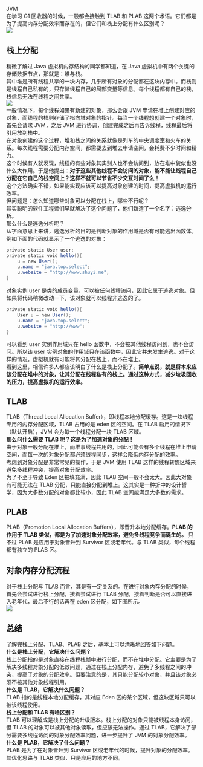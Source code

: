 JVM<br />在学习 G1 回收器的时候，一般都会接触到 TLAB 和 PLAB 这两个术语。它们都是为了提高内存分配效率而存在的，但它们和栈上分配有什么区别呢？<br />![](https://cdn.nlark.com/yuque/0/2022/jpeg/396745/1665195930147-07cc9fea-a982-46f8-969e-518d8a197678.jpeg)
<a name="WKkWX"></a>
## 栈上分配
稍微了解过 Java 虚拟机内存结构的同学都知道，在 Java 虚拟机中有两个关键的存储数据节点，那就是：堆与栈。<br />其中堆是所有线程共享的一块内存，几乎所有对象的分配都在这块内存中。而栈则是线程自己私有的，只存储线程自己的局部变量等信息。每个线程都有自己的栈，栈信息无法在线程之间共享。<br />![](https://cdn.nlark.com/yuque/0/2022/jpeg/396745/1665196228363-15b4d025-6ec9-4bd9-bc9e-dca9df69c40e.jpeg)<br />一般情况下，每个线程如果有新建的对象，那么会跟 JVM 申请在堆上创建对应的对象，而线程的栈则存储了指向堆对象的指针。每当一个线程想创建一个对象时，首先会请求 JVM，之后 JVM 进行协调，创建完成之后再告诉线程，线程最后将引用放到栈中。<br />在对象创建的这个过程，堆和栈之间的关系就像是列车的中央调度室和火车的关系。每次线程需要分配内存空间，都需要去到堆去申请空间，会耗费不少时间和精力。<br />这个时候有人就发现，线程的有些对象其实别人也不会访问到，放在堆中貌似也没什么大作用。于是他提出：**对于这些其他线程不会访问的对象，能不能让线程自己分配在它自己的栈空间上？这样不就可以节省不少交互时间了么！**<br />这个方法确实不错，如果能实现应该可以提高对象创建的时间，提高虚拟机的运行效率。<br />但问题是：怎么知道哪些对象可以分配在栈上，哪些不行呢？<br />其实聪明的软件工程师们早就解决了这个问题了，他们新造了一个名字：逃逸分析。<br />那么什么是逃逸分析呢？<br />从字面意思上来讲，逃逸分析的目的是判断对象的作用域是否有可能逃出函数体。例如下面的代码就显示了一个逃逸的对象：
```java
private static User user;
private static void hello(){
    u = new User();
    u.name = "java.top.select";
    u.website = "http://www.shuyi.me";
}
```
对象实例 user 是类的成员变量，可以被任何线程访问，因此它属于逃逸对象。但如果将代码稍微改动一下，该对象就可以线程非逃逸的了。
```java
private static void hello(){
    User u = new User();
    u.name = "java.top.select";
    u.website = "http://www";
}
```
可以看到 user 实例作用域只在 hello 函数中，不会被其他线程访问到，也不会访问。所以该 user 实例对象的作用域只在该函数中，因此它并未发生逃逸。对于这样的情况，虚拟机就有可能将其分配在栈上，而不在堆上。<br />看到这里，相信许多人都应该明白了什么是栈上分配了。**简单点说，就是将本来应该分配在堆中的对象，让其分配在线程私有的栈上。通过这种方式，减少垃圾回收的压力，提高虚拟机的运行效率。**
<a name="TzyUO"></a>
## TLAB
TLAB（Thread Local Allocation Buffer），即线程本地分配缓存。这是一块线程专用的内存分配区域，TLAB 占用的是 eden 区的空间。在 TLAB 启用的情况下（默认开启），JVM 会为每一个线程分配一块 TLAB 区域。<br />**那么问什么需要 TLAB 呢？这是为了加速对象的分配！**<br />由于对象一般分配在堆上，而堆事线程共用的，因此可能会有多个线程在堆上申请空间，而每一次的对象分配都必须线程同步，这样会降低内存分配的效率。<br />考虑到对象分配是非常常见的操作，于是 JVM 使用 TLAB 这样的线程转悠区域来避免多线程冲突，提高对象分配效率。<br />为了不至于导致 Eden 区被填充满，因此 TLAB 空间一般不会太大。因此大对象有可能无法在 TLAB 分配，只能直接分配到堆上。这其实是一种折中的设计哲学，因为大多数分配的对象都比较小，因此 TLAB 空间能满足大多数的需求。
<a name="KgF1w"></a>
## PLAB
PLAB（Promotion Local Allocation Buffers），即晋升本地分配缓存。**PLAB 的作用于 TLAB 类似，都是为了加速对象分配效率，避免多线程竞争而诞生的。** 只不过 PLAB 是应用于对象晋升到 Survivor 区或老年代。与 TLAB 类似，每个线程都有独立的 PLAB 区。
<a name="y2hr3"></a>
## 对象内存分配流程
对于栈上分配与 TLAB 而言，其是有一定关系的。在进行对象内存分配的时候，首先会尝试进行栈上分配，接着尝试进行 TLAB 分配，接着判断是否可以直接进入老年代，最后不行的话再在 eden 区分配，如下图所示。<br />![](https://cdn.nlark.com/yuque/0/2022/jpeg/396745/1665196572893-0ed1e3d3-1f4a-43cd-94f0-f3e7850d64dc.jpeg)
<a name="x2ts0"></a>
## 总结
了解完栈上分配、TLAB、PLAB 之后，基本上可以清晰地回答如下问题。<br />**什么是栈上分配，它解决什么问题？**<br />栈上分配指的是对象直接在线程栈帧中进行分配，而不在堆中分配。它主要是为了解决多线程对象分配的低效问题，通过在栈上分配内存，避免了多线程之间的冲突，提高了对象的分配效率。但要注意的是，其只能分配较小对象，并且该对象必须不被其他对象线程引用。<br />**什么是 TLAB，它解决什么问题？**<br />TLAB 指的是线程本地分配缓存，其对应 Eden 区的某个区域，但这块区域只可以被该线程使用。<br />**栈上分配和 TLAB 有啥区别？**<br />TLAB 可以理解成是栈上分配的升级版本。栈上分配的对象只能被线程本身访问，但 TLAB 的对象可以被其他对象读取，但应该无法操作。通过 TLAB，它解决了部分需要多线程访问的对象分配效率问题，进一步提升了 JVM 的对象分配效率。<br />**什么是 PLAB，它解决了什么问题？**<br />PLAB 是为了在对象晋升到 Survivor 区或老年代的时候，提升对象的分配效率。其优化思路与 TLAB 类似，只是应用的地方不同。
